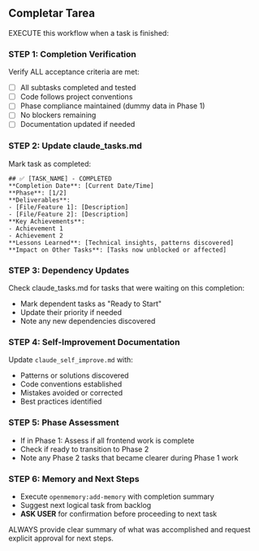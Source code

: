 ## Completar Tarea

EXECUTE this workflow when a task is finished:

### STEP 1: Completion Verification
Verify ALL acceptance criteria are met:
- [ ] All subtasks completed and tested
- [ ] Code follows project conventions
- [ ] Phase compliance maintained (dummy data in Phase 1)
- [ ] No blockers remaining
- [ ] Documentation updated if needed

### STEP 2: Update claude_tasks.md
Mark task as completed:
```
## ✅ [TASK_NAME] - COMPLETED
**Completion Date**: [Current Date/Time]
**Phase**: [1/2]
**Deliverables**:
- [File/Feature 1]: [Description]
- [File/Feature 2]: [Description]
**Key Achievements**:
- Achievement 1
- Achievement 2
**Lessons Learned**: [Technical insights, patterns discovered]
**Impact on Other Tasks**: [Tasks now unblocked or affected]
```

### STEP 3: Dependency Updates
Check claude_tasks.md for tasks that were waiting on this completion:
- Mark dependent tasks as "Ready to Start"
- Update their priority if needed
- Note any new dependencies discovered

### STEP 4: Self-Improvement Documentation
Update `claude_self_improve.md` with:
- Patterns or solutions discovered
- Code conventions established
- Mistakes avoided or corrected
- Best practices identified

### STEP 5: Phase Assessment
- If in Phase 1: Assess if all frontend work is complete
- Check if ready to transition to Phase 2
- Note any Phase 2 tasks that became clearer during Phase 1 work

### STEP 6: Memory and Next Steps
- Execute `openmemory:add-memory` with completion summary
- Suggest next logical task from backlog
- **ASK USER** for confirmation before proceeding to next task

ALWAYS provide clear summary of what was accomplished and request explicit approval for next steps.
